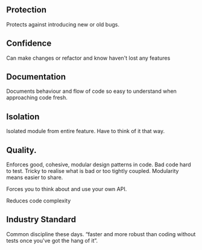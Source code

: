 
## Protection

Protects against introducing new or old bugs. 

## Confidence

Can make changes or refactor and know haven't lost any features

## Documentation

Documents behaviour and flow of code so easy to understand when approaching code fresh. 

## Isolation

Isolated module from entire feature. Have to think of it that way.

## Quality. 
Enforces good, cohesive, modular design patterns in code. Bad code hard to test. Tricky to realise what is bad or too tightly coupled. Modularity means easier to share. 

Forces you to think about and use your own API.

Reduces code complexity 

## Industry Standard

Common discipline these days. “faster and more robust than coding without tests once you've got the hang of it”.
